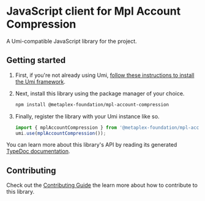 # JavaScript client for Mpl Account Compression

A Umi-compatible JavaScript library for the project.

## Getting started

1. First, if you're not already using Umi, [follow these instructions to install the Umi framework](https://github.com/metaplex-foundation/umi/blob/main/docs/installation.md).
2. Next, install this library using the package manager of your choice.

   ```sh
   npm install @metaplex-foundation/mpl-account-compression
   ```

3. Finally, register the library with your Umi instance like so.

   ```ts
   import { mplAccountCompression } from '@metaplex-foundation/mpl-account-compression';
   umi.use(mplAccountCompression());
   ```

You can learn more about this library's API by reading its generated [TypeDoc documentation](https://mpl-account-compression-js-docs.vercel.app).

## Contributing

Check out the [Contributing Guide](./CONTRIBUTING.md) the learn more about how to contribute to this library.
